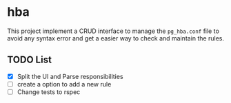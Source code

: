 # hba

This project implement a CRUD interface to manage the `pg_hba.conf` file to avoid any syntax error and get a easier way to check and maintain the rules.

## TODO List

 - [x] Split the UI and Parse responsibilities
 - [ ] create a option to add a new rule
 - [ ] Change tests to rspec